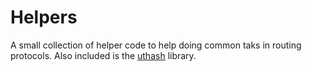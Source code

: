 # Helpers

A small collection of helper code to help doing common taks in routing protocols.
Also included is the [uthash](https://troydhanson.github.io/uthash/) library.
